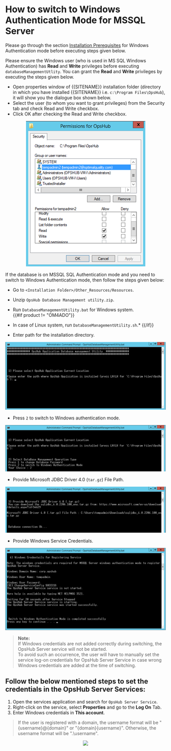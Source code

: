 # How to switch to Windows Authentication Mode for MSSQL Server

Please go through the section [Installation Prerequisites](../../getting-started/prerequisites.md#windows) for Windows Authentication mode before executing steps given below.

Please ensure the Windows user (who is used in MS SQL Windows Authentication) has **Read** and **Write** privileges before executing `databaseManagementUtlity`. You can grant the **Read** and **Write** privileges by executing the steps given below.

- Open properties window of {{SITENAME}} installation folder (directory in which you have installed {{SITENAME}} i.e. `c:\Program Files\OpsHub`), it will show you the dialogue box shown below.  
- Select the user (to whom you want to grant privileges) from the Security tab and check Read and Write checkbox.  
- Click OK after checking the Read and Write checkbox.

<p align="center">
  <img src="../../assets/Switching_Image_1.png">
</p>

If the database is on MSSQL SQL Authentication mode and you need to switch to Windows Authentication mode, then follow the steps given below:

- Go to `<Installation Folder>/Other_Resources/Resources`.  
- Unzip `OpsHub Database Management utility.zip`.  
- Run `DatabaseManagementUtility.bat` for Windows system.  
  {{#if product != "OM4ADO"}}
- In case of Linux system, run `DatabaseManagementUtility.sh`.*
  {{/if}}

- Enter path for the installation directory.

<p align="center">
  <img src="../../assets/Switching_Image_2.png">
</p>


- Press `2` to switch to Windows authentication mode.

<p align="center">
  <img src="../../assets/Switching_Image_3.png">
</p>

- Provide Microsoft JDBC Driver 4.0 (`tar.gz`) File Path.

<p align="center">
  <img src="../../assets/Switching_Image_4.png">
</p>


- Provide Windows Service Credentials.
<p align="center">
  <img src="../../assets/Switching_Image_5.png">
</p>

> **Note:**  
> If Windows credentials are not added correctly during switching, the OpsHub Server service will not be started.  
> To avoid such an occurrence, the user will have to manually set the service log-on credentials for OpsHub Server Service in case wrong Windows credentials are added at the time of switching.

## Follow the below mentioned steps to set the credentials in the OpsHub Server Services:

1. Open the services application and search for `OpsHub Server Service`.  
2. Right-click on the service, select **Properties** and go to the **Log On** Tab.  
3. Enter Windows credentials in **This account**.  

> If the user is registered with a domain, the username format will be "{username}@{domain}" or "{domain}\{username}". Otherwise, the username format will be ".\username".

<p align="center">
  <img src="../../assets/OpshubServerServiceCredentials.png">
</p>




